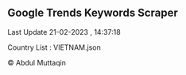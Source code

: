 

## Google Trends Keywords Scraper 
 
Last Update 21-02-2023 , 14:37:18

Country List :
VIETNAM.json



© Abdul Muttaqin 

